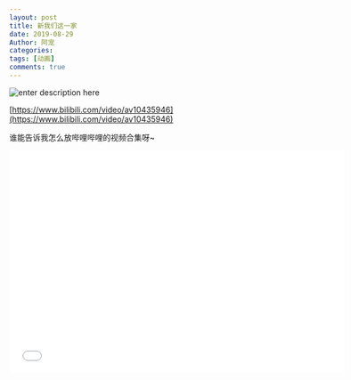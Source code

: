 ```yaml
---
layout: post
title: 新我们这一家
date: 2019-08-29
Author: 阿宠
categories: 
tags: [动画]
comments: true
--- 
```


![enter description here](http://pwzb0zceh.bkt.clouddn.com/xsj/26b9ca5958638d8e9d4db1b7b6efd338.jpg)  

[https://www.bilibili.com/video/av10435946](https://www.bilibili.com/video/av10435946)

谁能告诉我怎么放哔哩哔哩的视频合集呀~






<iframe height="400" width="600" src="//player.bilibili.com/player.html?aid=10435946&cid=17234014&page=1" scrolling="no" border="0" frameborder="no" framespacing="0" allowfullscreen="true"> </iframe>